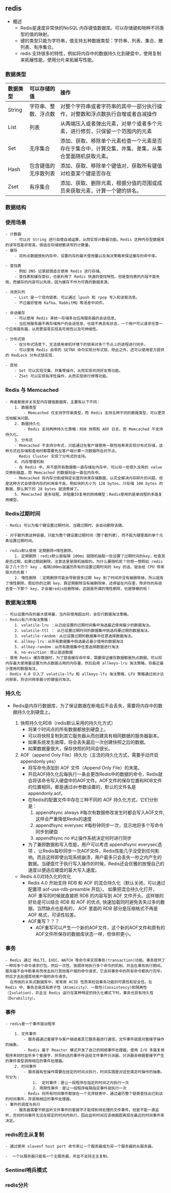 ## redis

   - 概述
       - Redis是速度非常快的NoSQL 内存键值数据库。可以存储键和物种不同类型的值的映射。
       - 键的类型只能为字符串，值支持五种数据类型：字符串、列表、集合、散列表、有序集合。
       - redis 支持很多的特性，例如将内存中的数据持久化到硬盘中，使用复制来拓展性能，使用分片来拓展写性能。
###  数据类型 

|数据类型|可以存储的值|操作
|:-|:-|:-|
|String|字符串、整数、浮点数|对整个字符串或者字符串的其中一部分执行操作，对整数和浮点数执行自增或者自减操作|
|List|列表|从两端压入或者弹出元素，对单个或者多个元素，进行修剪，只保留一个范围内的元素|
|Set|无序集合|添加、获取、移除单个元素检查一个元素是否存在于集合中，计算交集、并集、差集，从集合里面随机获取元素。|
|Hash|包含键值的无序散列表|添加、获取、移除单个键值对，获取所有键值对检查某个键是否存在|
|Zset|有序集合|添加、获取、删除元素，根据分值的范围或成员来获取元素，计算一个键的排名。|

### 数据结构

### 使用场景

    - 计数器 
        - 可以对 String 进行自增自减运算，从而实现计数器功能。Redis 这种内存型数据库的读写性能非常高，很适合存储频繁读写的计数量。
    - 缓存
        - 将热点数据放到内存中，设置内存的最大使用量以及淘汰策略来保证缓存的命中率。
    
    - 查找表
        - 例如 DNS 记录就很适合使用 Redis 进行存储。
        - 查找表和缓存类似，也是利用了 Redis 快速的查找特性。但是查找表的内容不能失效，而缓存的内容可以失效，因为缓存不作为可靠的数据来源。
    
    - 消息队列
        - List 是一个双向链表，可以通过 lpush 和 rpop 写入和读取消息。
        - 不过最好使用 Kafka、RabbitMQ 等消息中间件。
    
    - 会话缓存
        - 可以使用 Redis 来统一存储多台应用服务器的会话信息。
        - 当应用服务器不再存储用户的会话信息，也就不再具有状态，一个用户可以请求任意一个应用服务器，从而更容易实现高可用性以及可伸缩性。
    
    - 分布式锁
        - 在分布式场景下，无法使用单机环境下的锁来对多个节点上的进程进行同步。
        - 可以使用 Redis 自带的 SETNX 命令实现分布式锁，除此之外，还可以使用官方提供的 RedLock 分布式锁实现.
    
    - 其他
        - Set 可以实现交集、并集等操作，从而实现共同好友等功能。
        - ZSet 可以实现有序性操作，从而实现排行榜等功能。
          
### Redis 与 Memcached
    - 两者都是非关系型内存键值数据库，主要有以下不同：
        1. 数据类型
            - Memcached 仅支持字符串类型，而 Redis 支持五种不同的数据类型，可以更灵活地解决问题。
        2. 数据持久化
            - Redis 支持两种持久化策略：RDB 快照和 AOF 日志，而 Memcached 不支持持久化。
        3. 分布式
        - Memcached 不支持分布式，只能通过在客户端使用一致性哈希来实现分布式存储，这种方式在存储和查询时都需要先在客户端计算一次数据所在的节点。
          Redis Cluster 实现了分布式的支持。
        4. 内存管理机制
        - 在 Redis 中，并不是所有数据都一直存储在内存中，可以将一些很久没用的 value 交换到磁盘，而 Memcached 的数据则会一直在内存中。
        - Memcached 将内存分割成特定长度的块来存储数据，以完全解决内存碎片的问题。但是这种方式会使得内存的利用率不高，例如块的大小为 128 bytes，只存储 100 bytes 的数据，那么剩下的 28 bytes 就浪费掉了。
        5. Memcached 是多线程，非阻塞IO复用的网络模型；Redis使用的是单线程的多路复用模型。
### Redis过期时间

    - Redis 可以为每个键设置过期时间，当键过期时，会自动删除该键。
      
    - 对于散列表这种容器，只能为整个键设置过期时间（整个散列表），而不能为键里面的单个元素设置过期时间。
    
    - redis默认使用 定期删除+惰性删除。
        1. 定期删除：redis默认是每隔 100ms 就随机抽取一些设置了过期时间的key，检查其是否过期，如果过期就删除。注意这里是随机抽取的。为什么要随机呢？你想一想假如 redis 存了几十万个 key ，每隔100ms就遍历所有的设置过期时间的 key 的话，就会给 CPU 带来很大的负载！
        2. 惰性删除 ：定期删除可能会导致很多过期 key 到了时间并没有被删除掉。所以就有了惰性删除。假如你的过期 key，靠定期删除没有被删除掉，还停留在内存里，除非你的系统去查一下那个 key，才会被redis给删除掉。这就是所谓的惰性删除，也是够懒的哈！

         
### 数据淘汰策略
    - 可以设置内存的最大使用量，当内存使用超出时，会实行数据淘汰策略。
    - Redis有六中淘汰策略：
        1. volatile-lru ：从已经设置的过期时间集中淘选最近使用最少的数据淘汰。
        2. volatile-ttl ： 从已设置过期时间的数据集中挑选将要过期的数据淘汰。
        3. volatile-random：从已设置过期的数据集中任意选择数据淘汰。
        4. allkey-lru：从所有数据集中挑选最近最少使用的数据淘汰
        5. allkey-random：从所有数据集中任意选择数据进行淘汰
        6. no-eviction：禁止驱逐数据
    - 使用 Redis 缓存数据时，为了提高缓存命中率，需要保证缓存数据都是热点数据。可以将内存最大使用量设置为热点数据占用的内存量，然后启用 allkeys-lru 淘汰策略，将最近最少使用的数据淘汰。
    - Redis 4.0 引入了 volatile-lfu 和 allkeys-lfu 淘汰策略，LFU 策略通过统计访问频率，将访问频率最少的键值对淘汰。

### 持久化

- Redis是内存行数据库，为了保证数据在断电后不会丢失，需要将内存中的数据持久化到硬盘上。

    1. 快照持久化RDB（redis默认采用的持久化方式）
        - 将某个时间点的所有数据都放到硬盘上。
        - 可以将快照复制到其它服务器从而创建具有相同数据的服务器副本。
        - 如果系统发生故障，将会丢失最后一次创建快照之后的数据。
        - 如果数据量很大，保存快照的时间会很长。
    2. AOF（append Only File）持久化（主流的持久化方式，需要手动开启 appendonly yes）
        - 将写命令添加到 AOF 文件（Append Only File）的末尾。
        - 开启AOF持久化后每执行一条会更改Redis中的数据的命令，Redis就会将该命令写入硬盘中的AOF文件。AOF文件的保存位置和RDB文件的位置相同，都是通过dir参数设置的，默认的文件名是appendonly.aof。
        - 在Redis的配置文件中存在三种不同的 AOF 持久化方式，它们分别是：
            1. appendfsync always #每次有数据修改发生时都会写入AOF文件,这样会严重降低Redis的速度
            2. appendfsync everysec #每秒钟同步一次，显示地将多个写命令同步到硬盘
            3. appendfsync no #让操作系统决定何时进行同步
        - 为了兼顾数据和写入性能，用户可以考虑 appendfsync everysec选项 ，让Redis每秒同步一次AOF文件，Redis性能几乎没受到任何影响。而且这样即使出现系统崩溃，用户最多只会丢失一秒之内产生的数据。当硬盘忙于执行写入操作的时候，Redis还会优雅的放慢自己的速度以便适应硬盘的最大写入速度。
        
    - Redis 4.0对持久化的优化
        - Redis 4.0 开始支持 RDB 和 AOF 的混合持久化（默认关闭，可以通过配置项 aof-use-rdb-preamble 开启）。
          如果把混合持久化打开，AOF 重写的时候就直接把 RDB 的内容写到 AOF 文件开头。这样做的好处是可以结合 RDB 和 AOF 的优点, 快速加载同时避免丢失过多的数据。当然缺点也是有的， AOF 里面的 RDB 部分是压缩格式不再是 AOF 格式，可读性较差。
        - AOF重写？？？
            - AOF重写可以产生一个新的AOF文件，这个新的AOF文件和原有的AOF文件所保存的数据库状态一样，但体积更小。

### 事务
    - Redis 通过 MULTI、EXEC、WATCH 等命令来实现事务(transaction)功能。事务提供了一种将多个命令请求打包，然后一次性、按顺序地执行多个命令的机制，并且在事务执行期间，服务器不会中断事务而改去执行其他客户端的命令请求，它会将事务中的所有命令都执行完毕，然后才去处理其他客户端的命令请求。
      在传统的关系式数据库中，常常用 ACID 性质来检验事务功能的可靠性和安全性。在 Redis 中，事务总是具有原子性（Atomicity)、一致性(Consistency)和隔离性（Isolation），并且当 Redis 运行在某种特定的持久化模式下时，事务也具有持久性（Durability）。
### 事件
    - redis是一个事件驱动程序
        
        1. 文件事件
            - 服务器通过套接字与客户端或者其它服务器进行通信，文件事件就是对套接字操作的抽象。
            - Redis 基于 Reactor 模式开发了自己的网络事件处理器，使用 I/O 多路复用程序来同时监听多个套接字，并将到达的事件传送给文件事件分派器，分派器会根据套接字产生的事件类型调用相应的事件处理器。
        2. 时间事件
            - 服务器有些操作需要在给定的时间点执行，时间实践是对这些类定时操作的抽象。可分为：
                1.  定时事件：是让一段程序在指定的时间之内执行一次
                2. 周期性事件：是让一段程序每隔指定事件就执行一次
            - Redis 将所有时间事件都放在一个无序链表中，通过遍历整个链表查找出已到达的时间事件，并调用相应的事件处理器。
    - 事件的调度与执行
        - 服务器需要不断监听文件事件的套接字才能得到待处理的文件事件，但是不能一直监听，否则时间事件无法在规定的时间内执行，因此监听时间应该根据距离现在最近的时间事件来决定。
        
    
### redis的主从复制
    - 通过使用 slaveof host port 命令来让一个服务器成为另一个服务器的从服务器。
      
    -  一个从服务器只能有一个主服务器，并且不支持主主复制。
    
### Sentinel哨兵模式

### redis分片




































        
        
        
        
        
        
        
        
        
        
        
        
        